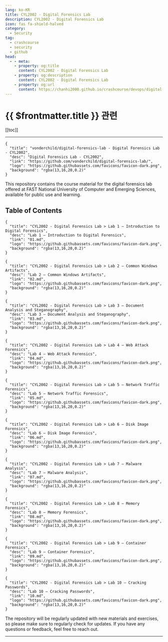 ```yaml
---
lang: ko-KR
title: CYL2002 - Digital Forensics Lab
description: CYL2002 - Digital Forensics Lab
icon: fas fa-shield-halved
category:
  - Security
tag:
  - crashcourse
  - security
  - github
head:
  - - meta:
    - property: og:title
      content: CYL2002 - Digital Forensics Lab
    - property: og:description
      content: CYL2002 - Digital Forensics Lab
    - property: og:url
      content: https://chanhi2000.github.io/crashcourse/devops/digital-forensics-lab/
---
```


# {{ $frontmatter.title }} 관련

[[toc]]

---

```component VPCard
{
  "title": "vonderchild/digital-forensics-lab - Digital Forensics Lab - CYL2002",
  "desc": "Digital Forensics Lab - CYL2002",
  "link": "https://github.com/vonderchild/digital-forensics-lab/",
  "logo": "https://github.githubassets.com/favicons/favicon-dark.png",
  "background": "rgba(13,16,20,0.2)"
}
```

This repository contains the course material for the digital forensics lab offered at FAST National University of Computer and Emerging Sciences, available for public use and learning.

## Table of Contents

```component VPCard
{
  "title": "CYL2002 - Digital Forensics Lab > Lab 1 — Introduction to Digital Forensics",
  "desc": "Lab 1 — Introduction to Digital Forensics",
  "link": "01.md",
  "logo": "https://github.githubassets.com/favicons/favicon-dark.png",
  "background": "rgba(13,16,20,0.2)"
}
```

```component VPCard
{
  "title": "CYL2002 - Digital Forensics Lab > Lab 2 — Common Windows Artifacts",
  "desc": "Lab 2 — Common Windows Artifacts",
  "link": "02.md",
  "logo": "https://github.githubassets.com/favicons/favicon-dark.png",
  "background": "rgba(13,16,20,0.2)"
}
```

```component VPCard
{
  "title": "CYL2002 - Digital Forensics Lab > Lab 3 — Document Analysis and Steganography",
  "desc": "Lab 3 — Document Analysis and Steganography",
  "link": "03.md",
  "logo": "https://github.githubassets.com/favicons/favicon-dark.png",
  "background": "rgba(13,16,20,0.2)"
}
```

```component VPCard
{
  "title": "CYL2002 - Digital Forensics Lab > Lab 4 — Web Attack Forensics",
  "desc": "Lab 4 — Web Attack Forensics",
  "link": "04.md",
  "logo": "https://github.githubassets.com/favicons/favicon-dark.png",
  "background": "rgba(13,16,20,0.2)"
}
```

```component VPCard
{
  "title": "CYL2002 - Digital Forensics Lab > Lab 5 — Network Traffic Forensics",
  "desc": "Lab 5 — Network Traffic Forensics",
  "link": "05.md",
  "logo": "https://github.githubassets.com/favicons/favicon-dark.png",
  "background": "rgba(13,16,20,0.2)"
}
```

```component VPCard
{
  "title": "CYL2002 - Digital Forensics Lab > Lab 6 — Disk Image Forensics",
  "desc": "Lab 6 — Disk Image Forensics",
  "link": "06.md",
  "logo": "https://github.githubassets.com/favicons/favicon-dark.png",
  "background": "rgba(13,16,20,0.2)"
}
```

```component VPCard
{
  "title": "CYL2002 - Digital Forensics Lab > Lab 7 — Malware Analysis",
  "desc": "Lab 7 — Malware Analysis",
  "link": "07.md",
  "logo": "https://github.githubassets.com/favicons/favicon-dark.png",
  "background": "rgba(13,16,20,0.2)"
}
```

```component VPCard
{
  "title": "CYL2002 - Digital Forensics Lab > Lab 8 — Memory Forensics",
  "desc": "Lab 8 — Memory Forensics",
  "link": "08.md",
  "logo": "https://github.githubassets.com/favicons/favicon-dark.png",
  "background": "rgba(13,16,20,0.2)"
}
```

```component VPCard
{
  "title": "CYL2002 - Digital Forensics Lab > Lab 9 — Container Forensics",
  "desc": "Lab 9 — Container Forensics",
  "link": "09.md",
  "logo": "https://github.githubassets.com/favicons/favicon-dark.png",
  "background": "rgba(13,16,20,0.2)"
}
```

```component VPCard
{
  "title": "CYL2002 - Digital Forensics Lab > Lab 10 — Cracking Passwords",
  "desc": "Lab 10 — Cracking Passwords",
  "link": "10.md",
  "logo": "https://github.githubassets.com/favicons/favicon-dark.png",
  "background": "rgba(13,16,20,0.2)"
}
```

The repository will be regularly updated with new materials and exercises, so please make sure to regularly check for updates. If you have any questions or feedback, feel free to reach out.

---
